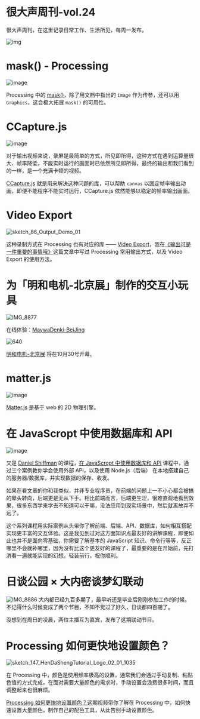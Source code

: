 # 很大声周刊-vol.24
很大声周刊，在这里记录日常工作、生活所见，每周一发布。

![img](https://user-images.githubusercontent.com/20842136/138538519-e03eafac-792f-4bb2-bcdb-fdc276e82be3.png)

# mask() - Processing
![image](https://user-images.githubusercontent.com/20842136/138540190-59afc9ae-3e2f-4fce-a2d6-8da83c584678.png)

Processing 中的 [mask()](https://processing.org/reference/mask_.html)，除了用文档中指出的 `image` 作为传参，还可以用 `Graphics`，这会极大拓展 `mask()` 的可用性。

# CCapture.js
![image](https://user-images.githubusercontent.com/20842136/138538733-cf40a936-d3ba-4427-978d-7ad1554aeaf5.png)

对于输出视频来说，录屏是最简单的方式，所见即所得，这种方式在遇到运算量很大、帧率降低，不能实时运行的画面时已依然所见即所得，最终的输出和我们看到的一样，是一个充满卡顿的视频。

[CCapture.js](https://github.com/spite/ccapture.js/) 就是用来解决这种问题的库，可以帮助 `canvas` 以固定帧率输出动画，即便不能程序不能实时运行，CCapture.js 依然能够以稳定的帧率输出画面。

# Video Export
![sketch_86_Output_Demo_01](https://user-images.githubusercontent.com/20842136/138539254-90b22e0e-0e56-46c9-9fd3-f8a77b004a06.gif)

这种录制方式在 Processing 也有对应的库 —— [Video Export](https://funprogramming.org/VideoExport-for-Processing/)，我在[《输出可是一件重要的事情哦》](https://mp.weixin.qq.com/s?__biz=MzAxOTM5MzY1Ng==&mid=2648609911&idx=1&sn=2914f0f4e80d9a8094f5ba6551a0a5ec&chksm=83ed8960b49a00763a7c0aa30b4755128a2eaa24429b48d92808606507a2c64a91086cc15147&token=427395943&lang=zh_CN#rd)这篇文章中写过 Processing 常用输出方式，以及 Video Export 的使用方法。

# 为「明和电机-北京展」制作的交互小玩具
![IMG_8877](https://user-images.githubusercontent.com/20842136/138592463-47fa2267-173e-4f9e-9353-3550dbf99847.jpg)

在线体验：[MaywaDenki-BeiJing](https://openprocessing.org/sketch/1312766)

![640](https://user-images.githubusercontent.com/20842136/138592797-84ff9908-a9ca-4253-8c91-87e27e2006d5.jpg)

[明和电机-北京展](https://mp.weixin.qq.com/s/Qutv0OUI3uzN4ZQZmt2VWQ) 将在10月30号开幕。


# matter.js
![image](https://user-images.githubusercontent.com/20842136/138592576-d57fc533-f38d-4ccb-a130-fcba37a6b014.png)

[Matter.js](https://brm.io/matter-js/) 是基于 web 的 2D 物理引擎。

# 在 JavaScropt 中使用数据库和 API
![image](https://user-images.githubusercontent.com/20842136/138539336-5928b5ec-3d5f-4f39-89b0-198a315bf821.png)

又是 [Daniel Shiffman](https://shiffman.net/) 的课程，[在 JavaScropt 中使用数据库和 API](https://www.youtube.com/playlist?list=PLRqwX-V7Uu6YxDKpFzf_2D84p0cyk4T7X) 课程中，通过三个案例教你学会使用外部 API，以及使用 Node.js（后端） 在本地搭建自己的服务器/数据库，并实现数据的保存、收发。

如果在看文章的你和我类似，并非专业程序员，在前端的问题上一不小心都会被搞的晕头转向，后端更是无从下手。相比前端而言，后端更生涩，很难直观地看到效果，很多东西学来学去不知道可以干嘛，没法应用到现实场景中，然后就离放弃不远了。

这个系列课程用实际案例从头带你了解前端、后端、API、数据库，如何相互搭配实现更丰富的交互体验。这是我见到过对这方面知识点最友好的讲解课程，即便如此也并不是面向零基础，你需要了解基本的 JavaScript 知识、命令行等等，反正哪里不会就补哪里，因为没有比这个更友好的课程了，最重要的是在开始前，先打消看一遍就能实现的幻想，轻装前行，祝你顺利。

# 日谈公园 × 大内密谈梦幻联动
![IMG_8886](https://user-images.githubusercontent.com/20842136/138624285-d8ac5c48-f7c9-46ed-84a1-ef23be72c36f.jpeg)
大内都已经九百多期了，最早听还是毕业后刚刚参加工作的时候。不记得什么时候变成了两个节目，不知不觉过了好久，日谈都四百期了。

没想到在周日的凌晨，两位主播互为嘉宾，发布了这期联动节目。

# Processing 如何更快地设置颜色？
![sketch_147_HenDaShengTutorial_Logo_02_01_1035](https://user-images.githubusercontent.com/20842136/138592668-e4b89dfe-4f0e-4478-8d82-db51b3ccb772.png)

在 Processing 中，颜色是使用频率极高的设置，通常我们会通过手动复制、粘贴色值的方式完成，在面对需要大量颜色的需求时，手动设置会浪费很多时间，而且调整起来也很麻烦。

[Processing 如何更快地设置颜色？](https://www.bilibili.com/video/BV1ob4y1h7ab/)这期视频带你了解在 Processing 中，如何快速设置大量颜色，制作自己的配色工具，从此告别手动设置颜色。